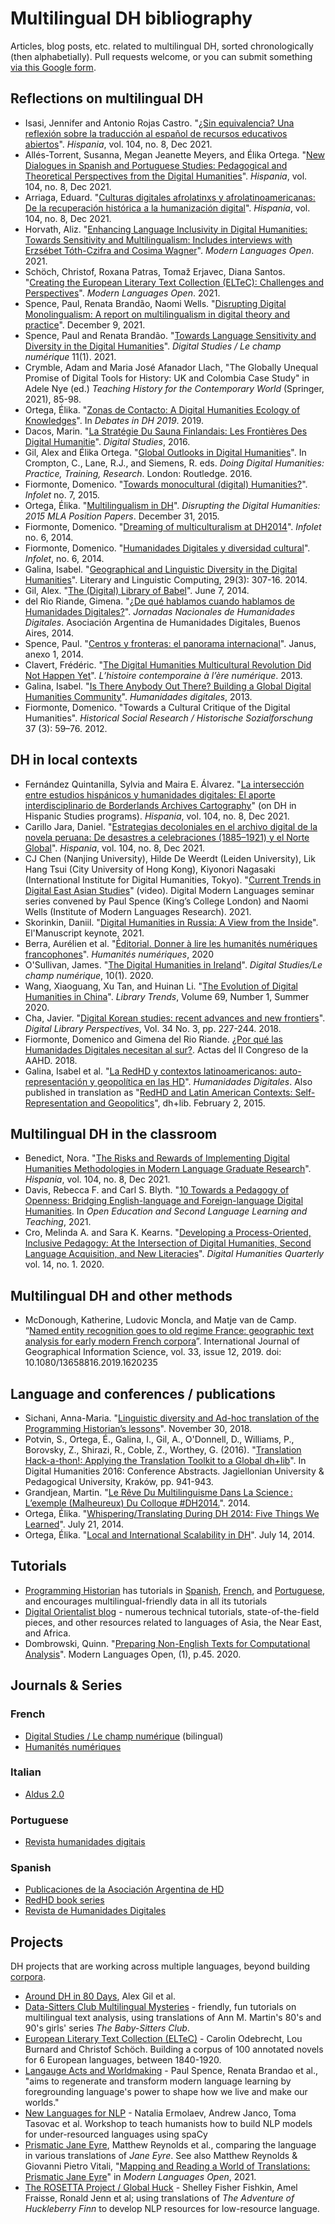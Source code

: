 # Multilingual DH bibliography
Articles, blog posts, etc. related to multilingual DH, sorted chronologically (then alphabetially). Pull requests welcome, or you can submit something [via this Google form](https://forms.gle/9rc6JFsvE1nrMhLG9).

## Reflections on multilingual DH
* Isasi, Jennifer and Antonio Rojas Castro. "[¿Sin equivalencia? Una reflexión sobre la traducción al español de recursos educativos abiertos](https://muse.jhu.edu/article/842253)". *Hispania*, vol. 104, no. 8, Dec 2021.
* Allés-Torrent, Susanna, Megan Jeanette Meyers, and Élika Ortega. "[New Dialogues in Spanish and Portuguese Studies: Pedagogical and Theoretical Perspectives from the Digital Humanities](https://muse.jhu.edu/article/842247)". *Hispania*, vol. 104, no. 8, Dec 2021.
* Arriaga, Eduard. "[Culturas digitales afrolatinxs y afrolatinoamericanas: De la recuperación histórica a la humanización digital](https://muse.jhu.edu/article/842248)". *Hispania*, vol. 104, no. 8, Dec 2021.
* Horvath, Aliz. "[Enhancing Language Inclusivity in Digital Humanities: Towards Sensitivity and Multilingualism: Includes interviews with Erzsébet Tóth-Czifra and Cosima Wagner](https://www.modernlanguagesopen.org/articles/10.3828/mlo.v0i0.382/)".  *Modern Languages Open*. 2021.
* Schöch, Christof, Roxana Patras, Tomaž Erjavec, Diana Santos. "[Creating the European Literary Text Collection (ELTeC): Challenges and Perspectives](https://www.modernlanguagesopen.org/articles/10.3828/mlo.v0i0.364/)". *Modern Languages Open*. 2021.
* Spence, Paul, Renata Brandão, Naomi Wells. "[Disrupting Digital Monolingualism: A report on multilingualism in digital theory and practice](https://zenodo.org/record/5743283#.Ydi7zxPMLt0)". December 9, 2021.
* Spence, Paul and Renata Brandão. "[Towards Language Sensitivity and Diversity in the Digital Humanities](https://www.digitalstudies.org/article/id/8098/)". *Digital Studies / Le champ numérique* 11(1). 2021.
* Crymble, Adam and Maria José Afanador Llach, "The Globally Unequal Promise of Digital Tools for History: UK and Colombia Case Study" in Adele Nye (ed.) *Teaching History for the Contemporary World* (Springer, 2021), 85-98.
* Ortega, Élika. "[Zonas de Contacto: A Digital Humanities Ecology of Knowledges](https://dhdebates.gc.cuny.edu/read/untitled-f2acf72c-a469-49d8-be35-67f9ac1e3a60/section/aeee46e3-dddc-4668-a1b3-c8983ba4d70a#ch15)". In *Debates in DH 2019*. 2019.
* Dacos, Marin. "[La Stratégie Du Sauna Finlandais: Les Frontières Des Digital Humanitie](http://www.digitalstudies.org/articles/10.16995/dscn.41)". *Digital Studies*, 2016.
* Gil, Alex and Élika Ortega. "[Global Outlooks in Digital Humanities](https://www.dropbox.com/s/np0qv8exfrwluvb/DoingDigitalHumanitiesGODHchapter.pdf?dl=0)". In Crompton, C., Lane, R.J., and Siemens, R. eds. *Doing Digital Humanities: Practice, Training, Research*. London: Routledge. 2016.
* Fiormonte, Domenico. "[Towards monocultural (digital) Humanities?](https://infolet.it/2015/07/12/monocultural-humanities/)". *Infolet* no. 7, 2015.
* Ortega, Élika. "[Multilingualism in DH](http://www.disruptingdh.com/multilingualism-in-dh/)". *Disrupting the Digital Humanities: 2015 MLA Position Papers*. December 31, 2015.
* Fiormonte, Domenico. "[Dreaming of multiculturalism at DH2014](https://infolet.it/2014/07/07/dreaming-of-multiculturalism-at-dh2014/)". *Infolet* no. 6, 2014.
* Fiormonte, Domenico. "[Humanidades Digitales y diversidad cultural](https://infolet.it/2014/02/01/humanidades-digitales-y-diversidad-cultural/)". *Infolet*, no. 6, 2014.
* Galina, Isabel. "[Geographical and Linguistic Diversity in the Digital Humanities](https://doi.org/10.1093/llc/fqu005)". Literary and Linguistic Computing, 29(3): 307-16. 2014.
* Gil, Alex. "[The (Digital) Library of Babel](https://www.elotroalex.com/digital-library-babel/)". June 7, 2014.
* del Rio Riande, Gimena. "[¿De qué hablamos cuando hablamos de Humanidades Digitales?](https://www.aacademica.org/jornadasaahd/3)". *Jornadas Nacionales de Humanidades Digitales*. Asociación Argentina de Humanidades Digitales, Buenos Aires, 2014.
* Spence, Paul. "[Centros y fronteras: el panorama internacional](https://www.janusdigital.es/anexos/contribucion.htm?id=6)". Janus, anexo 1, 2014.
* Clavert, Frédéric. "[The Digital Humanities Multicultural Revolution Did Not Happen Yet](https://histnum.hypotheses.org/1546)". *L’histoire contemporaine à l’ère numérique*. 2013.
* Galina, Isabel. "[Is There Anybody Out There? Building a Global Digital Humanities Community](http://humanidadesdigitales.net/blog/2013/07/19/is-there-anybody-out-there-building-a-global-digital-humanities-community)". *Humanidades digitales*, 2013.
* Fiormonte, Domenico. "Towards a Cultural Critique of the Digital Humanities". *Historical Social Research / Historische Sozialforschung* 37 (3): 59–76. 2012.

## DH in local contexts
* Fernández Quintanilla, Sylvia and Maira E. Álvarez. "[La intersección entre estudios hispánicos y humanidades digitales: El aporte interdisciplinario de Borderlands Archives Cartography](https://muse.jhu.edu/article/842252)" (on DH in Hispanic Studies programs). *Hispania*, vol. 104, no. 8, Dec 2021.
* Carillo Jara, Daniel. "[Estrategias decoloniales en el archivo digital de la novela peruana: De desastres a celebraciones (1885–1921) y el Norte Global](https://muse.jhu.edu/article/842251)". *Hispania*, vol. 104, no. 8, Dec 2021.
* CJ Chen (Nanjing University), Hilde De Weerdt (Leiden University), Lik Hang Tsui (City University of Hong Kong), Kiyonori Nagasaki (International Institute for Digital Humanities, Tokyo). "[Current Trends in Digital East Asian Studies](https://www.youtube.com/watch?v=51D3C-3XHZQ&ab_channel=DigitalModernLanguages)" (video). Digital Modern Languages seminar series convened by Paul Spence (King’s College London) and Naomi Wells (Institute of Modern Languages Research).  2021.
* Skorinkin, Daniil. "[Digital Humanities in Russia: A View from the Inside](https://danilsko.github.io/slides/elmanuscript21/elmanuscript_keynote#/)". El'Manuscript keynote, 2021.
* Berra, Aurélien et al. "[Éditorial. Donner à lire les humanités numériques francophones](https://journals.openedition.org/revuehn/507)". *Humanités numériques*, 2020
* O'Sullivan, James. "[The Digital Humanities in Ireland](http://doi.org/10.16995/dscn.374)". *Digital Studies/Le champ numérique*, 10(1). 2020.
* Wang, Xiaoguang, Xu Tan, and Huinan Li. "[The Evolution of Digital Humanities in China](https://muse.jhu.edu/article/774337)". *Library Trends*, Volume 69, Number 1, Summer 2020.
* Cha, Javier. "[Digital Korean studies: recent advances and new frontiers](https://doi.org/10.1108/DLP-04-2018-0013)". *Digital Library Perspectives*, Vol. 34 No. 3, pp. 227-244. 2018.
* Fiormonte, Domenico and Gimena del Rio Riande. [¿Por qué las Humanidades Digitales necesitan al sur?](https://www.aacademica.org/gimena.delrio.riande/147). Actas del II Congreso de la AAHD. 2018.
* Galina, Isabel et al. "[La RedHD y contextos latinoamericanos: auto-representación y geopolítica en las HD](http://humanidadesdigitales.net/blog/2015/02/02/la-redhd-y-contextos-latinoamericanos-auto-representacion-y-geopolitica-en-las-hd/)". *Humanidades Digitales*. Also published in translation as "[RedHD and Latin American Contexts: Self-Representation and Geopolitics](https://acrl.ala.org/dh/2015/02/02/redhd-and-latin-american-contexts-self-representation-and-geopolitics-in-dh/)", dh+lib. February 2, 2015.

## Multilingual DH in the classroom
* Benedict, Nora. "[The Risks and Rewards of Implementing Digital Humanities Methodologies in Modern Language Graduate Research](https://muse.jhu.edu/article/842250)". *Hispania*, vol. 104, no. 8, Dec 2021.
* Davis, Rebecca F.  and Carl S. Blyth. "[10 Towards a Pedagogy of Openness: Bridging English-language and Foreign-language Digital Humanities](https://doi.org/10.21832/9781800411005-012). In *Open Education and Second Language Learning and Teaching*, 2021.
* Cro, Melinda A. and Sara K. Kearns. "[Developing a Process-Oriented, Inclusive Pedagogy: At the Intersection of Digital Humanities, Second Language Acquisition, and New Literacies](http://www.digitalhumanities.org/dhq/vol/14/1/000443/000443.html)". *Digital Humanities Quarterly* vol. 14, no. 1. 2020.

## Multilingual DH and other methods
* McDonough, Katherine, Ludovic Moncla, and Matje van de Camp. “[Named entity recognition goes to old regime France: geographic text analysis for early modern French corpora](https://www.tandfonline.com/doi/abs/10.1080/13658816.2019.1620235)”. International Journal of Geographical Information Science, vol. 33, issue 12, 2019. doi: 10.1080/13658816.2019.1620235

## Language and conferences / publications
* Sichani, Anna-Maria. "[Linguistic diversity and Ad-hoc translation of the Programming Historian’s lessons](https://programminghistorian.org/posts/ad-hoc-translation)". November 30, 2018.
* Potvin, S., Ortega, É., Galina, I., Gil, A., O'Donnell, D., Williams, P., Borovsky, Z., Shirazi, R., Coble, Z., Worthey, G. (2016). "[Translation Hack-a-thon!: Applying the Translation Toolkit to a Global dh+lib](https://dh2016.adho.org/abstracts/344)". In Digital Humanities 2016: Conference Abstracts. Jagiellonian University & Pedagogical University, Kraków, pp. 941-943.
* Grandjean, Martin. "[Le Rêve Du Multilinguisme Dans La Science : L’exemple (Malheureux) Du Colloque #DH2014.](http://www.martingrandjean.ch/multilinguisme-dans-la-science-dh2014/)". 2014.
* Ortega, Élika. "[Whispering/Translating During DH 2014: Five Things We Learned](https://elikaortegadotnet.wordpress.com/2014/07/21/dhwhisperer/)". July 21, 2014.
* Ortega, Élika. "[Local and International Scalability in DH](https://web.archive.org/web/20140714103841/http://lectoresdeficcion.blogs.cultureplex.ca/2014/07/02/scalability/)". July 14, 2014.

## Tutorials
* [Programming Historian](https://programminghistorian.org/) has tutorials in [Spanish](https://programminghistorian.org/es/), [French](https://programminghistorian.org/fr/), and [Portuguese](https://programminghistorian.org/pt/), and encourages multilingual-friendly data in all its tutorials
* [Digital Orientalist blog](https://digitalorientalist.com/) - numerous technical tutorials, state-of-the-field pieces, and other resources related to languages of Asia, the Near East, and Africa.
* Dombrowski, Quinn. "[Preparing Non-English Texts for Computational Analysis](https://www.modernlanguagesopen.org/articles/10.3828/mlo.v0i0.294/)". Modern Languages Open, (1), p.45. 2020.

## Journals & Series

### French
* [Digital Studies / Le champ numérique](https://www.digitalstudies.org/) (bilingual)
* [Humanités numériques](https://journals.openedition.org/revuehn/)

### Italian
* [Aldus 2.0](https://aldus20.bembus.org/it/home)

### Portuguese
* [Revista humanidades digitais](https://revistas.uminho.pt/index.php/h2d)

### Spanish
* [Publicaciones de la Asociación Argentina de HD](https://www.aacademica.org/noviembrehd/tabs/proceedings)
* [RedHD book series](http://humanidadesdigitales.net/recursos/)
* [Revista de Humanidades Digitales](http://revistas.uned.es/index.php/RHD/index)

## Projects
DH projects that are working across multiple languages, beyond building [corpora](https://github.com/multilingual-dh/multilingual-corpora). 

* [Around DH in 80 Days](https://arounddh.elotroalex.com/), Alex Gil et al.
* [Data-Sitters Club Multilingual Mysteries](https://datasittersclub.github.io/site/books#multilingual-mysteries) - friendly, fun tutorials on multilingual text analysis, using translations of Ann M. Martin's 80's and 90's girls' series *The Baby-Sitters Club*.
* [European Literary Text Collection (ELTeC)](https://www.distant-reading.net/eltec/) - Carolin Odebrecht, Lou Burnard and Christof Schöch. Building a corpus of 100 annotated novels for 6 European languages, between 1840-1920.
* [Langauge Acts and Worldmaking](https://languageacts.org/) - Paul Spence, Renata Brandao et al., "aims to regenerate and transform modern language learning by foregrounding language's power to shape how we live and make our worlds."
* [New Languages for NLP](https://newnlp.princeton.edu/) - Natalia Ermolaev, Andrew Janco, Toma Tasovac et al. Workshop to teach humanists how to build NLP models for under-resourced languages using spaCy
* [Prismatic Jane Eyre](https://prismaticjaneeyre.org/), Matthew Reynolds et al., comparing the language in various translations of *Jane Eyre*. See also Matthew Reynolds & Giovanni Pietro Vitali, "[Mapping and Reading a World of Translations: Prismatic Jane Eyre](https://www.modernlanguagesopen.org/articles/10.3828/mlo.v0i0.375/)" in *Modern Languages Open*, 2021.
* [The ROSETTA Project / Global Huck](https://rosetta.univ-lille.fr/worldmap/index.html) - Shelley Fisher Fishkin, Amel Fraisse, Ronald Jenn et al; using translations of *The Adventure of Huckleberry Finn* to develop NLP resources for low-resource language.
